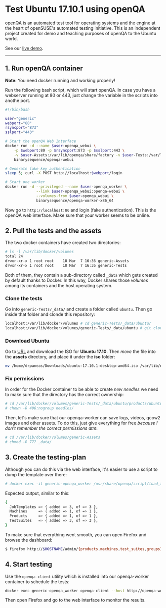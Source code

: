 # Test Ubuntu 17.10.1 using openQA

[openQA] is an automated test tool for operating systems and the engine
at the heart of openSUSE's automated testing initiative. This is an
independent project created for demo and teaching purposes of openQA
to the Ubuntu world.

See our [live demo].

----

## 1. Run openQA container

**Note**: You need docker running and working properly!

Run the following bash script, which will start openQA.
In case you have a webserver running at 80 or 443, just
change the variable in the scripts into anothe port.

```bash
#!/bin/bash

user="generic"
webport="80"
rsyncport="873"
sslport="443"

# Start the openQA Web Interface
docker run -d --name $user-openqa_webui \
    -p $webport:80 -p $rsyncport:873 -p $sslport:443 \
    -v $user-Assets:/var/lib/openqa/share/factory -v $user-Tests:/var/lib/openqa/share/tests \
    binarysequence/openqa-webui

# Generate fake key authentication
sleep 5; curl -X POST http://localhost:$webport/login

# Start one worker
docker run -d --privileged --name $user-openqa_worker \
              --link $user-openqa_webui:openqa-webui \
              --volumes-from $user-openqa_webui \
              binarysequence/openqa-worker-x86_64
```

Now go to `http://localhost:80` and login (fake authentication).
This is the openQA web interface. Make sure that your worker
seems to be online.


## 2. Pull the tests and the assets

The two docker containers have created two directories:

```bash
# ls -l /var/lib/docker/volumes
total 24
drwxr-xr-x 1 root root    10 Mar  7 16:36 generic-Assets
drwxr-xr-x 1 root root    10 Mar  7 16:36 generic-Tests
```

Both of them, they contain a sub-directory called `_data`
which gets created by default thanks to Docker. In this
way, Docker shares those *volumes* among its containers
and the host operating system.


### Clone the tests

Go into `generic-Tests/_data/` and create a folder called `ubuntu`.
Then go inside that folder and clonde this repository:

```bash
localhost:/var/lib/docker/volumes # cd generic-Tests/_data/ubuntu/
localhost:/var/lib/docker/volumes/generic-Tests/_data/ubuntu # git clone https://github.com/drpaneas/ubuntu_qa
```

### Download Ubuntu

Go to [URL](https://www.ubuntu.com/desktop/1710) and download
the ISO for **Ubuntu 17.10**. Then *move* the file into the
**assets** directory, and place it under the **iso** folder:

```bash
mv /home/drpaneas/Downloads/ubuntu-17.10.1-desktop-amd64.iso /var/lib/docker/volumes/generic-Assets/_data/iso
```

### Fix permissions

In order for the Docker container to be able to create *new needles*
we need to make sure that the directory has the correct ownership:

```bash
# cd /var/lib/docker/volumes/generic-Tests/_data/ubuntu/products/ubuntu
# chown -R 496:nogroup needles/
```

Then, let's make sure that our openqa-worker can save logs, videos,
qcow2 images and other assets. To do this, just give everything
for free *because I don't remember the correct permissions atm*:

```bash
# cd /var/lib/docker/volumes/generic-Assets
# chmod -R 777 _data/
```

## 3. Create the testing-plan

Although you can do this via the web interface, it's easier to use
a script to dump the template over there:

```bash
# docker exec -it generic-openqa_worker /usr/share/openqa/script/load_templates --host http://openqa-webui /var/lib/openqa/tests/ubuntu/templates
```

Expected output, similar to this:

```bash
{
  JobTemplates => { added => 3, of => 3 },
  Machines     => { added => 1, of => 1 },
  Products     => { added => 1, of => 1 },
  TestSuites   => { added => 3, of => 3 },
}
```

To make sure that everything went smooth, you can open Firefox and browse
the dashboard:

```bash
$ firefox http://$HOSTNAME/admin/{products,machines,test_suites,groups}
```

## 4. Start testing

Use the `openqa-client` utility which is installed into our
openqa-worker container to schedule the tests:

```bash
docker exec generic-openqa_worker openqa-client --host http://openqa-webui isos post DISTRI=ubuntu VERSION=17.10 FLAVOR=desktop ARCH=amd64
```

Then open Firefox and go to the web interface to monitor
the results.



[live demo]: https://youtube.com
[openQA]: http://open.qa/

